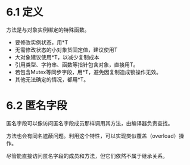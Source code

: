 # 6.1 定义

方法是与对象实例绑定的特殊函数。

- 要修改实例状态，用*T
- 无需修改状态的小对象货固定值，建议使用T
- 大对象建议使用*T，以减少复制成本
- 引用类型、字符串、函数等指针包含对象，直接用T。
- 若包含Mutex等同步字段，用*T，避免因复制造成锁操作无效。
- 其他无法确定的情况，都用*T。

# 6.2 匿名字段

匿名字段可以像访问匿名字段成员那样调用其方法，由编译器负责查找。

方法也会有同名遮蔽问题。利用这个特性，可以实现类似覆盖（overload）操作。

尽管能直接访问匿名字段的成员和方法，但它们依然不属于继承关系。

